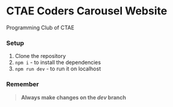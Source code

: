 # CTAE Coders Carousel Website
Programming Club of CTAE

### Setup 
1. Clone the repository 
2. ```npm i``` - to install the dependencies
3. ```npm run dev``` - to run it on localhost

### Remember
> __Always make changes on the _dev_ branch__
